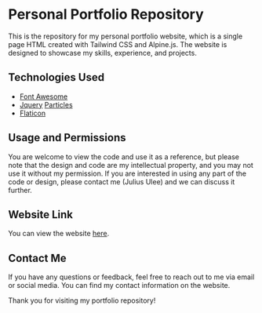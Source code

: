 # Personal Portfolio Repository

This is the repository for my personal portfolio website, which is a single page HTML created with Tailwind CSS and Alpine.js. The website is designed to showcase my skills, experience, and projects.

## Technologies Used

- [Font Awesome](https://fontawesome.com/)
- [Jquery](https://jquery.com/)
  [Particles](https://github.com/VincentGarreau/particles.js/)
- [Flaticon](https://flaticon.com/)

## Usage and Permissions

You are welcome to view the code and use it as a reference, but please note that the design and code are my intellectual property, and you may not use it without my permission. If you are interested in using any part of the code or design, please contact me (Julius Ulee) and we can discuss it further.

## Website Link

You can view the website [here](https://julius-ulee.github.io/).

## Contact Me

If you have any questions or feedback, feel free to reach out to me via email or social media. You can find my contact information on the website.

Thank you for visiting my portfolio repository!
